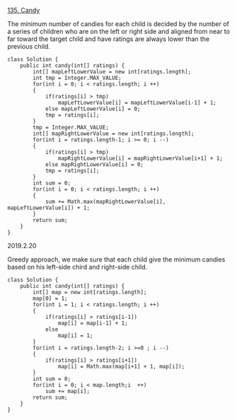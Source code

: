 [135. Candy](https://leetcode.com/problems/candy/)

The minimum number of candies for each child is decided by the number of a series of children who are on the left or right side and aligned from near to far toward the target child and have ratings are always lower than the previous child.

```
class Solution {
    public int candy(int[] ratings) {
        int[] mapLeftLowerValue = new int[ratings.length];
        int tmp = Integer.MAX_VALUE;
        for(int i = 0; i < ratings.length; i ++)
        {
            if(ratings[i] > tmp) 
                mapLeftLowerValue[i] = mapLeftLowerValue[i-1] + 1; 
            else mapLeftLowerValue[i] = 0;
            tmp = ratings[i];
        }
        tmp = Integer.MAX_VALUE;
        int[] mapRightLowerValue = new int[ratings.length];
        for(int i = ratings.length-1; i >= 0; i --)
        {
            if(ratings[i] > tmp) 
                mapRightLowerValue[i] = mapRightLowerValue[i+1] + 1; 
            else mapRightLowerValue[i] = 0;
            tmp = ratings[i];
        }
        int sum = 0;
        for(int i = 0; i < ratings.length; i ++)
        {
            sum += Math.max(mapRightLowerValue[i], mapLeftLowerValue[i]) + 1;
        }
        return sum;
    }
}
```

2019.2.20

Greedy approach, we make sure that each child give the minimum candies based on his left-side chird and right-side child.

```
class Solution {
    public int candy(int[] ratings) {
        int[] map = new int[ratings.length];
        map[0] = 1;
        for(int i = 1; i < ratings.length; i ++)
        {
            if(ratings[i] > ratings[i-1])
                map[i] = map[i-1] + 1;
            else
                map[i] = 1;
        }
        for(int i = ratings.length-2; i >=0 ; i --)
        {
            if(ratings[i] > ratings[i+1])
                map[i] = Math.max(map[i+1] + 1, map[i]);
        }
        int sum = 0;
        for(int i = 0; i < map.length;i  ++)
            sum += map[i];
        return sum;
    }
}
```

